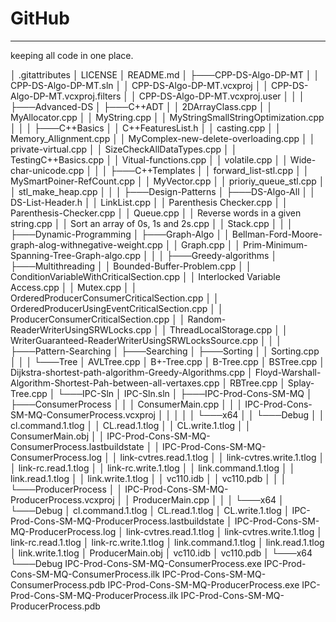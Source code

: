 # GitHub
-------------------------	
keeping all code in one place.


│   .gitattributes
│   LICENSE
│   README.md
│
├───CPP-DS-Algo-DP-MT
│   │   CPP-DS-Algo-DP-MT.sln
│   │   CPP-DS-Algo-DP-MT.vcxproj
│   │   CPP-DS-Algo-DP-MT.vcxproj.filters
│   │   CPP-DS-Algo-DP-MT.vcxproj.user
│   │
│   ├───Advanced-DS
│   ├───C++ADT
│   │       2DArrayClass.cpp
│   │       MyAllocator.cpp
│   │       MyString.cpp
│   │       MyStringSmallStringOptimization.cpp
│   │
│   ├───C++Basics
│   │       C++FeaturesList.h
│   │       casting.cpp
│   │       Memory_Allignment.cpp
│   │       MyComplex-new-delete-overloading.cpp
│   │       private-virtual.cpp
│   │       SizeCheckAllDataTypes.cpp
│   │       TestingC++Basics.cpp
│   │       Vitual-functions.cpp
│   │       volatile.cpp
│   │       Wide-char-unicode.cpp
│   │
│   ├───C++Templates
│   │       forward_list-stl.cpp
│   │       MySmartPoiner-RefCount.cpp
│   │       MyVector.cpp
│   │       prioriy_queue_stl.cpp
│   │       stl_make_heap.cpp
│   │
│   ├───Design-Patterns
│   ├───DS-Algo-All
│   │       DS-List-Header.h
│   │       LinkList.cpp
│   │       Parenthesis Checker.cpp
│   │       Parenthesis-Checker.cpp
│   │       Queue.cpp
│   │       Reverse words in a given string.cpp
│   │       Sort an array of 0s, 1s and 2s.cpp
│   │       Stack.cpp
│   │
│   ├───Dynamic-Programming
│   ├───Graph-Algo
│   │       Bellman-Ford-Moore-graph-alog-withnegative-weight.cpp
│   │       Graph.cpp
│   │       Prim-Minimum-Spanning-Tree-Graph-algo.cpp
│   │
│   ├───Greedy-algorithms
│   ├───Multithreading
│   │       Bounded-Buffer-Problem.cpp
│   │       ConditionVariableWithCriticalSection.cpp
│   │       Interlocked Variable Access.cpp
│   │       Mutex.cpp
│   │       OrderedProducerConsumerCriticalSection.cpp
│   │       OrderedProducerUsingEventCriticalSection.cpp
│   │       ProducerConsumerCriticalSection.cpp
│   │       Random-ReaderWriterUsingSRWLocks.cpp
│   │       ThreadLocalStorage.cpp
│   │       WriterGuaranteed-ReaderWriterUsingSRWLocksSource.cpp
│   │
│   ├───Pattern-Searching
│   ├───Searching
│   ├───Sorting
│   │       Sorting.cpp
│   │
│   └───Tree
│           AVLTree.cpp
│           B+-Tree.cpp
│           B-Tree.cpp
│           BSTree.cpp
│           Dijkstra-shortest-path-algorithm-Greedy-Algorithms.cpp
│           Floyd-Warshall-Algorithm-Shortest-Pah-between-all-vertaxes.cpp
│           RBTree.cpp
│           Splay-Tree.cpp
│
└───IPC-Sln
    │   IPC-Sln.sln
    │
    ├───IPC-Prod-Cons-SM-MQ
    │   ├───ConsumerProcess
    │   │   │   ConsumerMain.cpp
    │   │   │   IPC-Prod-Cons-SM-MQ-ConsumerProcess.vcxproj
    │   │   │
    │   │   └───x64
    │   │       └───Debug
    │   │               cl.command.1.tlog
    │   │               CL.read.1.tlog
    │   │               CL.write.1.tlog
    │   │               ConsumerMain.obj
    │   │               IPC-Prod-Cons-SM-MQ-ConsumerProcess.lastbuildstate
    │   │               IPC-Prod-Cons-SM-MQ-ConsumerProcess.log
    │   │               link-cvtres.read.1.tlog
    │   │               link-cvtres.write.1.tlog
    │   │               link-rc.read.1.tlog
    │   │               link-rc.write.1.tlog
    │   │               link.command.1.tlog
    │   │               link.read.1.tlog
    │   │               link.write.1.tlog
    │   │               vc110.idb
    │   │               vc110.pdb
    │   │
    │   └───ProducerProcess
    │       │   IPC-Prod-Cons-SM-MQ-ProducerProcess.vcxproj
    │       │   ProducerMain.cpp
    │       │
    │       └───x64
    │           └───Debug
    │                   cl.command.1.tlog
    │                   CL.read.1.tlog
    │                   CL.write.1.tlog
    │                   IPC-Prod-Cons-SM-MQ-ProducerProcess.lastbuildstate
    │                   IPC-Prod-Cons-SM-MQ-ProducerProcess.log
    │                   link-cvtres.read.1.tlog
    │                   link-cvtres.write.1.tlog
    │                   link-rc.read.1.tlog
    │                   link-rc.write.1.tlog
    │                   link.command.1.tlog
    │                   link.read.1.tlog
    │                   link.write.1.tlog
    │                   ProducerMain.obj
    │                   vc110.idb
    │                   vc110.pdb
    │
    └───x64
        └───Debug
                IPC-Prod-Cons-SM-MQ-ConsumerProcess.exe
                IPC-Prod-Cons-SM-MQ-ConsumerProcess.ilk
                IPC-Prod-Cons-SM-MQ-ConsumerProcess.pdb
                IPC-Prod-Cons-SM-MQ-ProducerProcess.exe
                IPC-Prod-Cons-SM-MQ-ProducerProcess.ilk
                IPC-Prod-Cons-SM-MQ-ProducerProcess.pdb
